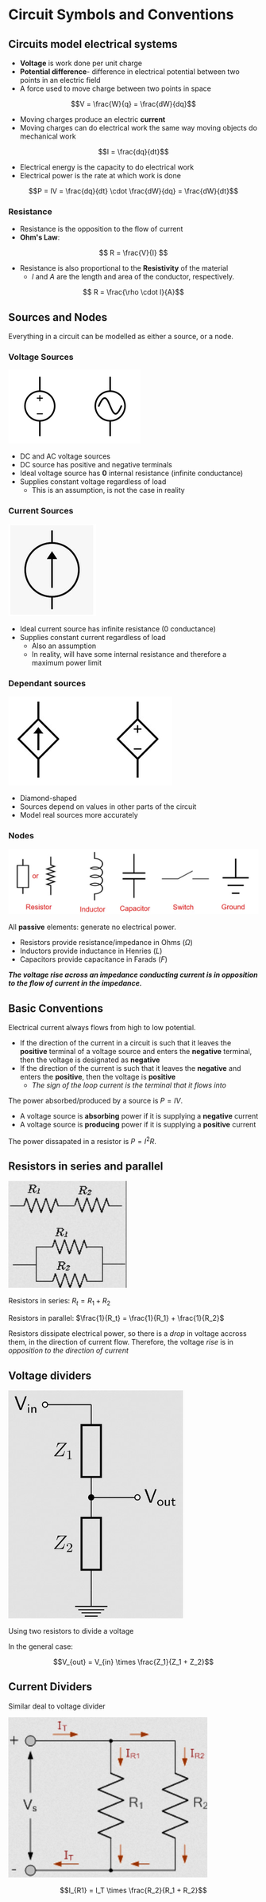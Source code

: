 # Circuit Symbols and Conventions

## Circuits model electrical systems
- **Voltage** is work done per unit charge 
- **Potential difference**- difference in electrical potential between two points in an electric field
- A force used to move charge between two points in space 

$$V = \frac{W}{q} = \frac{dW}{dq}$$ 

- Moving charges produce an electric **current**
- Moving charges can do electrical work the same way moving objects do mechanical work

$$I = \frac{dq}{dt}$$

- Electrical energy is the capacity to do electrical work
- Electrical power is the rate at which work is done 

$$P = IV = \frac{dq}{dt} \cdot \frac{dW}{dq} = \frac{dW}{dt}$$

### Resistance
- Resistance is the opposition to the flow of current
- **Ohm's Law**:

$$ R = \frac{V}{I} $$

- Resistance is also proportional to the **Resistivity** of the material 
  - $l$ and $A$ are the length and area of the conductor, respectively.
  
$$ R = \frac{\rho \cdot l}{A}$$


## Sources and Nodes

Everything in a circuit can be modelled as either a source, or a node.
### Voltage Sources

![](img/voltage-sources.png)

- DC and AC voltage sources
- DC source has positive and negative terminals
- Ideal voltage source has **0** internal resistance (infinite conductance)
- Supplies constant voltage regardless of load
  - This is an assumption, is not the case in reality

### Current Sources
![](img/current-source.jpg)
- Ideal current source has infinite resistance (0 conductance)
- Supplies constant current regardless of load
  - Also an assumption
  - In reality, will have some internal resistance and therefore a maximum power limit

### Dependant sources

![](img/dependant-sources.jpg)

- Diamond-shaped 
- Sources depend on values in other parts of the circuit
- Model real sources more accurately
  
### Nodes

![](img/nodes.jpg)

All **passive** elements: generate no electrical power.   

- Resistors provide resistance/impedance in Ohms ($\Omega$)
- Inductors provide inductance in Henries ($L$)
- Capacitors provide capacitance in Farads ($F$)
  
***The voltage rise across an impedance conducting current is in opposition to the flow of current in the impedance.***

## Basic Conventions
Electrical current always flows from high to low potential.

- If the direction of the current in a circuit is such that it leaves the **positive** terminal of a voltage source and enters the **negative** terminal, then the voltage is designated as **negative**
- If the direction of the current is such that it leaves the **negative** and enters the **positive**, then the voltage is **positive**
  - *The sign of the loop current is the terminal that it flows into*

The power absorbed/produced by a source is $P = IV$.
- A voltage source is **absorbing** power if it is supplying a **negative** current
- A voltage source is **producing** power if it is supplying a **positive** current

The power dissapated in a resistor is $P = I^2R$.

## Resistors in series and parallel

![](img/resistors.jpg)

Resistors in series: $R_t = R_1 + R_2$  

Resistors in parallel: $\frac{1}{R_t} = \frac{1}{R_1} + \frac{1}{R_2}$

Resistors dissipate electrical power, so there is a *drop* in voltage accross them, in the direction of current flow. Therefore, the voltage *rise* is in *opposition to the direction of current*

## Voltage dividers

![](img/divider.jpg)

Using two resistors to divide a voltage

In the general case:

$$V_{out} = V_{in} \times \frac{Z_1}{Z_1 + Z_2}$$

## Current Dividers
Similar deal to voltage divider

![](./img/current-divider.png)

$$I_{R1} = I_T \times \frac{R_2}{R_1 + R_2}$$


